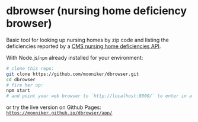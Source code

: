 # dbrowser (nursing home deficiency browser)

Basic tool for looking up nursing homes by zip code and listing the deficiencies reported by a [CMS nursing home deficiencies API](https://dev.socrata.com/foundry/data.medicare.gov/ikq5-jt9b).

With Node.js/`npm` already installed for your environment:

```bash
# clone this repo:
git clone https://github.com/mooniker/dbrowser.git
cd dbrowser
# fire her up:
npm start
# and point your web browser to `http://localhost:8000/` to enter in a ZIP code.
```

or try the live version on Github Pages: [`https://mooniker.github.io/dbrowser/app/`](https://mooniker.github.io/dbrowser/app/)